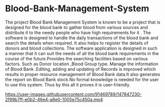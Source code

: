 # Blood-Bank-Management-System
The project Blood Bank Management System is known to be a project that is designed for the blood bank to gather blood from various sources and distribute it to the needy people who have high requirements for it . The software is designed to handle the daily transactions of the blood bank and search the details when required. It also helps to register the details of donors and blood collections. The software application is designed in such a manner that it can suit the needs of all the blood bank requirements in the course of the future.Provides the searching facilities based on various factors. Such as Donor location ,Blood Group type. Manage the information of Blood Bank .Editing, adding and updating of Records is improved which results in proper resource management of Blood Bank data.It also generates the report on Blood Bank stock.No formal knowledge is needed for the user to use this system. Thus by this all it proves it is user-friendly.


https://user-images.githubusercontent.com/91469789/147847230-2f99b7ff-e0b2-46e4-a8e0-1005e75c450a.mp4

